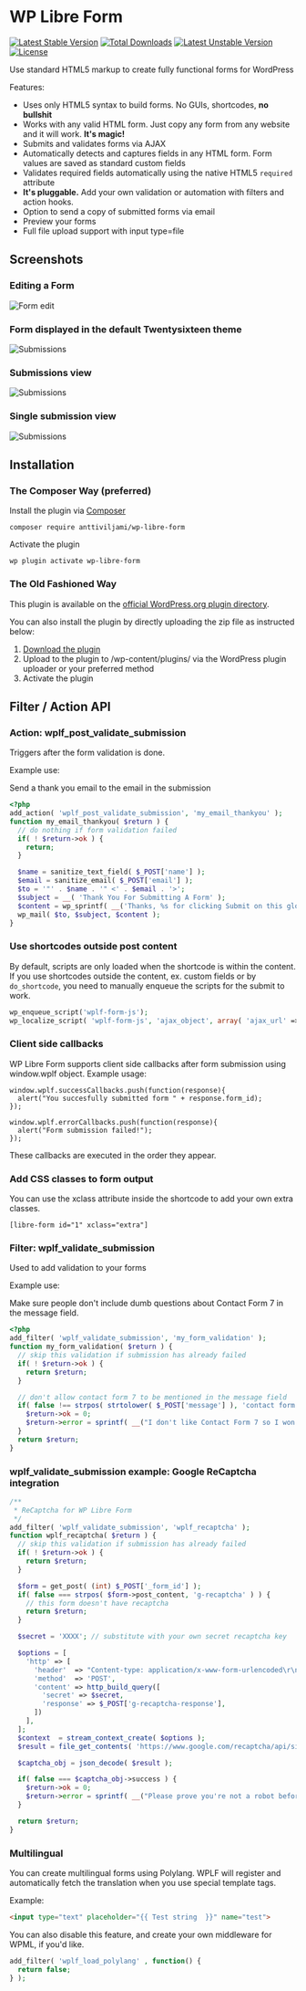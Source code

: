 # WP Libre Form
[![Latest Stable Version](https://poser.pugx.org/anttiviljami/wp-libre-form/v/stable)](https://packagist.org/packages/anttiviljami/wp-libre-form) [![Total Downloads](https://poser.pugx.org/anttiviljami/wp-libre-form/downloads)](https://packagist.org/packages/anttiviljami/wp-libre-form) [![Latest Unstable Version](https://poser.pugx.org/anttiviljami/wp-libre-form/v/unstable)](https://packagist.org/packages/anttiviljami/wp-libre-form) [![License](https://poser.pugx.org/anttiviljami/wp-libre-form/license)](https://packagist.org/packages/anttiviljami/wp-libre-form)

Use standard HTML5 markup to create fully functional forms for WordPress

Features:
- Uses only HTML5 syntax to build forms. No GUIs, shortcodes, **no bullshit**
- Works with any valid HTML form. Just copy any form from any website and it will work. **It's magic!**
- Submits and validates forms via AJAX
- Automatically detects and captures fields in any HTML form. Form values are saved as standard custom fields
- Validates required fields automatically using the native HTML5 `required` attribute
- **It's pluggable.** Add your own validation or automation with filters and action hooks.
- Option to send a copy of submitted forms via email
- Preview your forms
- Full file upload support with input type=file

## Screenshots

### Editing a Form
![Form edit](/assets/screenshot-1.png)

### Form displayed in the default Twentysixteen theme
![Submissions](/assets/screenshot-2.png)

### Submissions view
![Submissions](/assets/screenshot-3.png)

### Single submission view
![Submissions](/assets/screenshot-4.png)

## Installation

### The Composer Way (preferred)

Install the plugin via [Composer](https://getcomposer.org/)
```
composer require anttiviljami/wp-libre-form
```

Activate the plugin
```
wp plugin activate wp-libre-form
```

### The Old Fashioned Way

This plugin is available on the [official WordPress.org plugin directory](https://wordpress.org/plugins/wp-libre-form/).

You can also install the plugin by directly uploading the zip file as instructed below:

1. [Download the plugin](https://github.com/anttiviljami/wp-libre-form/archive/master.zip)
2. Upload to the plugin to /wp-content/plugins/ via the WordPress plugin uploader or your preferred method
3. Activate the plugin

## Filter / Action API

### Action: wplf_post_validate_submission

Triggers after the form validation is done.

Example use:

Send a thank you email to the email in the submission

```php
<?php
add_action( 'wplf_post_validate_submission', 'my_email_thankyou' );
function my_email_thankyou( $return ) {
  // do nothing if form validation failed
  if( ! $return->ok ) {
    return;
  }

  $name = sanitize_text_field( $_POST['name'] );
  $email = sanitize_email( $_POST['email'] );
  $to = '"' . $name . '" <' . $email . '>';
  $subject = __( 'Thank You For Submitting A Form' );
  $content = wp_sprintf( __('Thanks, %s for clicking Submit on this glorious HTML5 Form!'), $name );
  wp_mail( $to, $subject, $content );
}
```

### Use shortcodes outside post content

By default, scripts are only loaded when the shortcode is within the content.
If you use shortcodes outside the content, ex. custom fields or by `do_shortcode`, you need to manually enqueue the scripts for the submit to work.

```php
wp_enqueue_script('wplf-form-js');
wp_localize_script( 'wplf-form-js', 'ajax_object', array( 'ajax_url' => admin_url( 'admin-ajax.php' ) ) );
```

### Client side callbacks

WP Libre Form supports client side callbacks after form submission using window.wplf object. Example usage:

```
window.wplf.successCallbacks.push(function(response){
  alert("You succesfully submitted form " + response.form_id);
});

window.wplf.errorCallbacks.push(function(response){
  alert("Form submission failed!");
});
```

These callbacks are executed in the order they appear.

### Add CSS classes to form output

You can use the xclass attribute inside the shortcode to add your own extra classes.

```
[libre-form id="1" xclass="extra"]
```


### Filter: wplf_validate_submission

Used to add validation to your forms

Example use:

Make sure people don't include dumb questions about Contact Form 7 in the message field.

```php
<?php
add_filter( 'wplf_validate_submission', 'my_form_validation' );
function my_form_validation( $return ) {
  // skip this validation if submission has already failed
  if( ! $return->ok ) {
    return $return;
  }

  // don't allow contact form 7 to be mentioned in the message field
  if( false !== strpos( strtolower( $_POST['message'] ), 'contact form 7' ) ) {
    $return->ok = 0;
    $return->error = sprintf( __("I don't like Contact Form 7 so I won't accept your submission."), intval( $_POST['_form_id'] ) );
  }
  return $return;
}
```

### wplf_validate_submission example: Google ReCaptcha integration

```php
/**
 * ReCaptcha for WP Libre Form
 */
add_filter( 'wplf_validate_submission', 'wplf_recaptcha' );
function wplf_recaptcha( $return ) {
  // skip this validation if submission has already failed
  if( ! $return->ok ) {
    return $return;
  }

  $form = get_post( (int) $_POST['_form_id'] );
  if( false === strpos( $form->post_content, 'g-recaptcha' ) ) {
    // this form doesn't have recaptcha
    return $return;
  }

  $secret = 'XXXX'; // substitute with your own secret recaptcha key

  $options = [
    'http' => [
      'header'  => "Content-type: application/x-www-form-urlencoded\r\n",
      'method'  => 'POST',
      'content' => http_build_query([
        'secret' => $secret,
        'response' => $_POST['g-recaptcha-response'],
      ])
    ],
  ];
  $context  = stream_context_create( $options );
  $result = file_get_contents( 'https://www.google.com/recaptcha/api/siteverify', false, $context );

  $captcha_obj = json_decode( $result );

  if( false === $captcha_obj->success ) {
    $return->ok = 0;
    $return->error = sprintf( __("Please prove you're not a robot before submitting."), intval( $_POST['_form_id'] ) );
  }

  return $return;
}
```

### Multilingual

You can create multilingual forms using Polylang. WPLF will register and automatically fetch the translation when you use special template tags.

Example:
```html
<input type="text" placeholder="{{ Test string  }}" name="test">
```

You can also disable this feature, and create your own middleware for WPML, if you'd like.

```php
add_filter( 'wplf_load_polylang' , function() {
  return false;
} );
```
